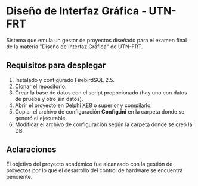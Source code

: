 # Diseño de Interfaz Gráfica - UTN-FRT
Sistema que emula un gestor de proyectos diseñado para el examen final de la materia "Diseño de Interfaz Gráfica" de UTN-FRT.

## Requisitos para desplegar
1. Instalado y configurado FirebirdSQL 2.5.
2. Clonar el repositorio.
3. Crear la base de datos con el script propocionado (hay uno con datos de prueba y otro sin datos).
4. Abrir el proyecto en Delphi XE8 o superior y compilarlo.
5. Copiar el archivo de configuración __Config.ini__ en la carpeta donde se generó el ejecutable.
6. Modificar el archivo de configuración según la carpeta donde se creó la DB.

## Aclaraciones
El objetivo del proyecto académico fue alcanzado con la gestión de proyectos por lo que el desarrollo del control de hardware se encuentra pendiente.